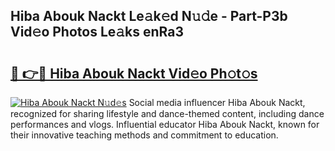 ## Hiba Abouk Nackt Le𝚊k𝚎d N𝚞𝚍e - Part-P3b Vid𝚎o Photos Le𝚊ks enRa3

# <h2><a href="http://fb6hps.evod.top/?m=Hiba+Abouk+Nackt">🔗 👉🔴 Hiba Abouk Nackt Vid𝚎o Ph𝚘t𝚘s</a></h2>

[![Hiba Abouk Nackt N𝚞d𝚎s](https://i.imgur.com/8V9OHl7.gif)](http://fb6hps.evod.top/?m=Hiba+Abouk+Nackt)
Social media influencer Hiba Abouk Nackt, recognized for sharing lifestyle and dance-themed content, including dance performances and vlogs. Influential educator Hiba Abouk Nackt, known for their innovative teaching methods and commitment to education. 
